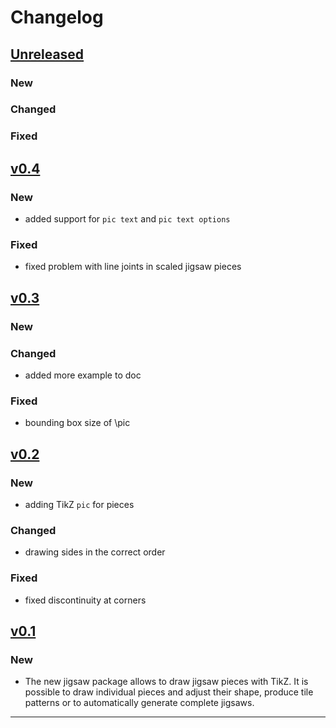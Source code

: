 # Changelog

## [Unreleased]

### New

### Changed

### Fixed


## [v0.4]

### New

- added support for `pic text` and `pic text options`

### Fixed

- fixed problem with line joints in scaled jigsaw pieces


## [v0.3]

### New

### Changed

- added more example to doc

### Fixed

- bounding box size of \pic

## [v0.2]

### New

- adding TikZ `pic` for pieces

### Changed

- drawing sides in the correct order

### Fixed

- fixed discontinuity at corners

## [v0.1]

### New

- The new jigsaw package allows to draw jigsaw pieces with TikZ. It is 
possible to draw individual pieces and adjust their shape,
produce tile patterns or to automatically generate complete jigsaws.

------

[Unreleased]: https://github.com/samcarter/jigsaw/compare/v0.4...HEAD
[v0.4]: https://github.com/samcarter/jigsaw/compare/v0.3...v0.4
[v0.3]: https://github.com/samcarter/jigsaw/compare/v0.2...v0.3
[v0.2]: https://github.com/samcarter/jigsaw/compare/v0.1...v0.2
[v0.1]: https://github.com/samcarter/jigsaw/compare/v0.0...v0.1

